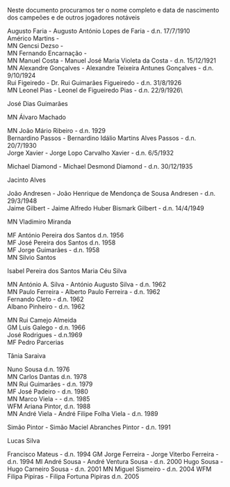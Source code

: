 Neste documento procuramos ter o nome completo e data de nascimento dos campeões e de outros jogadores notáveis


Augusto Faria - Augusto António Lopes de Faria - d.n. 17/7/1910\
Américo Martins - \
MN Gencsi Dezso - \
MN Fernando Encarnação - \
MN Manuel Costa - Manuel José Maria Violeta da Costa - d.n. 15/12/1921\
MN Alexandre Gonçalves - Alexandre Teixeira Antunes Gonçalves - d.n. 9/10/1924\
Rui Figeiredo - Dr. Rui Guimarães Figueiredo - d.n. 31/8/1926\
MN Leonel Pias - Leonel de Figueiredo Pias - d.n. 22/9/1926\

José Dias Guimarães

MN Álvaro Machado

MN João Mário Ribeiro - d.n. 1929\
Bernardino Passos - Bernardino Idálio Martins Alves Passos - d.n. 20/7/1930\
Jorge Xavier - Jorge Lopo Carvalho Xavier - d.n. 6/5/1932

Michael Diamond - Michael Desmond Diamond - d.n. 30/12/1935

Jacinto Alves

João Andresen - João Henrique de Mendonça de Sousa Andresen - d.n. 29/3/1948\
Jaime Gilbert - Jaime Alfredo Huber Bismark Gilbert - d.n. 14/4/1949

MN Vladimiro Miranda

MF António Pereira dos Santos d.n. 1956\
MF José Pereira dos Santos d.n. 1958\
MF Jorge Guimarães - d.n. 1958\
MN Silvio Santos

Isabel Pereira dos Santos
Maria Céu Silva

MN António A. Silva - António Augusto Silva - d.n. 1962\
MN Paulo Ferreira - Alberto Paulo Ferreira - d.n. 1962\
Fernando Cleto - d.n. 1962\
Albano Pinheiro - d.n. 1962

MN Rui Camejo Almeida\
GM Luis Galego - d.n. 1966\
José Rodrigues - d.n.1969\
MF Pedro Parcerias

Tânia Saraiva

Nuno Sousa d.n. 1976\
MN Carlos Dantas d.n. 1978\
MN Rui Guimarães - d.n. 1979\
MF José Padeiro - d.n. 1980\
MN Marco Viela - - d.n. 1985\
WFM Ariana Pintor, d.n. 1988\
MN André Viela - André Filipe Folha Viela - d.n. 1989

Simão Pintor - Simão Maciel Abranches Pintor - d.n. 1991

Lucas Silva

Francisco Mateus - d.n. 1994
GM Jorge Ferreira - Jorge Viterbo Ferreira - d.n. 1994
MI André Sousa - André Ventura Sousa - d.n. 2000
Hugo Sousa - Hugo Carneiro Sousa - d.n. 2001
MN Miguel Sismeiro - d.n. 2004
WFM Filipa Pipiras - Filipa Fortuna Pipiras d.n. 2005
